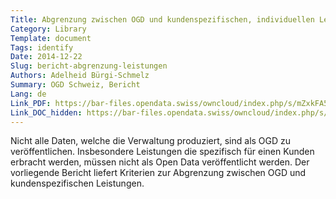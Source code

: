 ```yaml
---
Title: Abgrenzung zwischen OGD und kundenspezifischen, individuellen Leistungen
Category: Library
Template: document
Tags: identify
Date: 2014-12-22
Slug: bericht-abgrenzung-leistungen
Authors: Adelheid Bürgi-Schmelz
Summary: OGD Schweiz, Bericht
Lang: de
Link_PDF: https://bar-files.opendata.swiss/owncloud/index.php/s/mZxkFA5OZHW606f
Link_DOC_hidden: https://bar-files.opendata.swiss/owncloud/index.php/s/lWRyPvCxuuVYWU2
---
```


Nicht alle Daten, welche die Verwaltung produziert, sind als OGD zu veröffentlichen. Insbesondere Leistungen die spezifisch für einen Kunden erbracht werden, müssen nicht als Open Data veröffentlicht werden. Der vorliegende Bericht liefert Kriterien zur Abgrenzung zwischen OGD und kundenspezifischen Leistungen.
